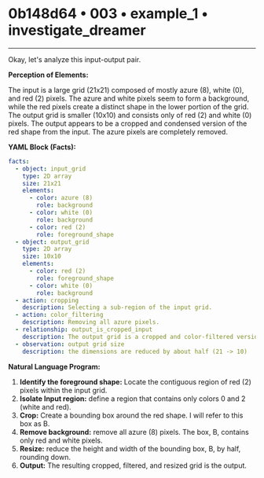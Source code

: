 # 0b148d64 • 003 • example_1 • investigate_dreamer

---
Okay, let's analyze this input-output pair.

**Perception of Elements:**

The input is a large grid (21x21) composed of mostly azure (8), white (0), and red (2) pixels.  The azure and white pixels seem to form a background, while the red pixels create a distinct shape in the lower portion of the grid. The output grid is smaller (10x10) and consists only of red (2) and white (0) pixels. The output appears to be a cropped and condensed version of the red shape from the input. The azure pixels are completely removed.

**YAML Block (Facts):**



```yaml
facts:
  - object: input_grid
    type: 2D array
    size: 21x21
    elements:
      - color: azure (8)
        role: background
      - color: white (0)
        role: background
      - color: red (2)
        role: foreground_shape
  - object: output_grid
    type: 2D array
    size: 10x10
    elements:
      - color: red (2)
        role: foreground_shape
      - color: white (0)
        role: background
  - action: cropping
    description: Selecting a sub-region of the input grid.
  - action: color_filtering
    description: Removing all azure pixels.
  - relationship: output_is_cropped_input
    description: The output grid is a cropped and color-filtered version of the input grid, containing only the red shape.
  - observation: output grid size
    description: the dimensions are reduced by about half (21 -> 10)

```



**Natural Language Program:**

1. **Identify the foreground shape:** Locate the contiguous region of red (2) pixels within the input grid.
2. **Isolate Input region:** define a region that contains only colors 0 and 2 (white and red).
3. **Crop:**  Create a bounding box around the red shape. I will refer to this box as B.
4. **Remove background:** remove all azure (8) pixels. The box, B, contains only red and white pixels.
5.  **Resize:** reduce the height and width of the bounding box, B, by half, rounding down.
6. **Output:** The resulting cropped, filtered, and resized grid is the output.

